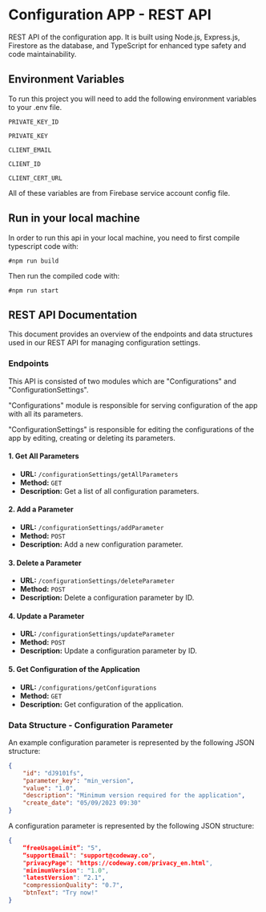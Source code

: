 
# Configuration APP - REST API

REST API of the configuration app. It is built using Node.js, Express.js, Firestore as the database, and TypeScript for enhanced type safety and code maintainability.




## Environment Variables

To run this project you will need to add the following environment variables to your .env file.

`PRIVATE_KEY_ID`

`PRIVATE_KEY`

`CLIENT_EMAIL`

`CLIENT_ID`

`CLIENT_CERT_URL`

All of these variables are from Firebase service account config file.




  

## Run in your local machine

In order to run this api in your local machine, you need to first compile typescript code with:

`#npm run build`

Then run the compiled code with:

`#npm run start`


## REST API Documentation

This document provides an overview of the endpoints and data structures used in our REST API for managing configuration settings.

### Endpoints

This API is consisted of two modules which are "Configurations" and "ConfigurationSettings".

"Configurations" module is responsible for serving configuration of the app with all its parameters.

"ConfigurationSettings" is responsible for editing the configurations of the app by editing, creating or deleting its parameters.

#### 1. Get All Parameters

- **URL:** `/configurationSettings/getAllParameters`
- **Method:** `GET`
- **Description:** Get a list of all configuration parameters.

#### 2. Add a Parameter

- **URL:** `/configurationSettings/addParameter`
- **Method:** `POST`
- **Description:** Add a new configuration parameter.

#### 3. Delete a Parameter

- **URL:** `/configurationSettings/deleteParameter`
- **Method:** `POST`
- **Description:** Delete a configuration parameter by ID.

#### 4. Update a Parameter

- **URL:** `/configurationSettings/updateParameter`
- **Method:** `POST`
- **Description:** Update a configuration parameter by ID.

#### 5. Get Configuration of the Application

- **URL:** `/configurations/getConfigurations`
- **Method:** `GET`
- **Description:** Get configuration of the application.

### Data Structure - Configuration Parameter

An example configuration parameter is represented by the following JSON structure:

```json
{
    "id": "dJ9101fs",
    "parameter_key": "min_version",
    "value": "1.0",
    "description": "Minimum version required for the application",
    "create_date": "05/09/2023 09:30"
}
```

A configuration parameter is represented by the following JSON structure:

```json
{
    “freeUsageLimit”: "5",
    “supportEmail": "support@codeway.co",
    "privacyPage": "https://codeway.com/privacy_en.html",
    "minimumVersion": "1.0",
    "latestVersion": “2.1",
    "compressionQuality": "0.7",
    "btnText": "Try now!"
}
```
